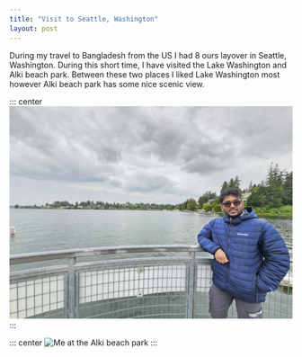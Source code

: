 ```yaml
---
title: "Visit to Seattle, Washington"
layout: post
---
```


During my travel to Bangladesh from the US I had 8 ours layover in Seattle, Washington. During this short time, I have visited the Lake Washington and Alki beach park. Between these two places I liked Lake Washington most however Alki beach park has some nice scenic view.

::: center
![Me at the Lake Washington](images/LW.JPEG)
:::

::: center
![Me at the Alki beach park](images/ABP.JPEG)
:::
